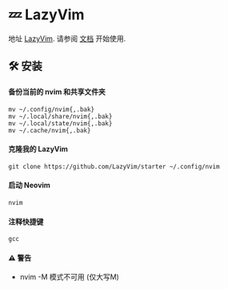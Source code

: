 # 💤 LazyVim

地址 [LazyVim](https://github.com/LazyVim/LazyVim).
请参阅 [文档](https://lazyvim.github.io/installation) 开始使用.

## 🛠️ 安装

#### 备份当前的 nvim 和共享文件夹

```shell
mv ~/.config/nvim{,.bak}
mv ~/.local/share/nvim{,.bak}
mv ~/.local/state/nvim{,.bak}
mv ~/.cache/nvim{,.bak}
```

#### 克隆我的 LazyVim

```shell
git clone https://github.com/LazyVim/starter ~/.config/nvim
```

#### 启动 Neovim

```shell
nvim
```

#### 注释快捷键

```shell
gcc
```

#### ⚠️ 警告

- nvim -M 模式不可用 (仅大写M)
